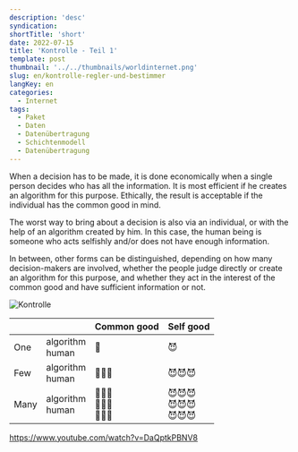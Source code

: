 ```yaml
---
description: 'desc'
syndication:
shortTitle: 'short'
date: 2022-07-15
title: 'Kontrolle - Teil 1'
template: post
thumbnail: '../../thumbnails/worldinternet.png'
slug: en/kontrolle-regler-und-bestimmer
langKey: en
categories:
  - Internet
tags:
  - Paket
  - Daten
  - Datenübertragung
  - Schichtenmodell
  - Datenübertragung
---
```



When a decision has to be made, it is done economically when a single person decides who has all the information. It is most efficient if he creates an algorithm for this purpose. Ethically, the result is acceptable if the individual has the common good in mind.
 
The worst way to bring about a decision is also via an individual, or with the help of an algorithm created by him. In this case, the human being is someone who acts selfishly and/or does not have enough information.

In between, other forms can be distinguished, depending on how many decision-makers are involved, whether the people judge directly or create an algorithm for this purpose, and whether they act in the interest of the common good and have sufficient information or not.

![Kontrolle](/images/8_1.png)




|         |                       | Common good | Self good   |
| ------- |-----------------------| ------------|-------------|
| One     | algorithm<br>human    |   👼          |     😈      |        
| Few     | algorithm<br>human    |     👼👼👼        |  😈😈😈     |     
| Many    | algorithm<br>human    |   👼👼👼 <br>  👼👼👼 <br>👼👼👼        |   😈😈😈<br>😈😈😈<br>😈😈😈    |




https://www.youtube.com/watch?v=DaQptkPBNV8
